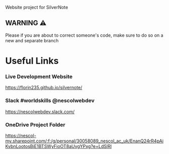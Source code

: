 Website project for SilverNote

## WARNING  :warning:
Please if you are about to correct someone's code, make sure to do so on a new and separate branch

# Useful Links

### Live Development Website
https://florin235.github.io/silvernote/

### Slack #worldskills @nescolwebdev
https://nescolwebdev.slack.com/

### OneDrive Project Folder
https://nescol-my.sharepoint.com/:f:/g/personal/30058089_nescol_ac_uk/EnanQ24rR4pAiKvbnLootosBiE1BTSWyFioOT8aUvgYPxg?e=LdSlRl
